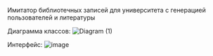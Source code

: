 Имитатор библиотечных записей для университета с генерацией пользователей и литературы

Диаграмма классов:
![Diagram (1)](https://github.com/user-attachments/assets/d3a6ea75-9339-43cb-b7ff-1a54be7b1bad)

Интерфейс:
![image](https://github.com/user-attachments/assets/8cf224b7-49a3-4ca9-86f0-b06dc0e9a7cc)
